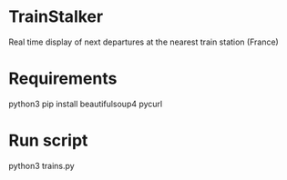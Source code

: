 TrainStalker
===

Real time display of next departures at the nearest train station (France)


Requirements
==

python3
pip install beautifulsoup4 pycurl

Run script
==

python3 trains.py
